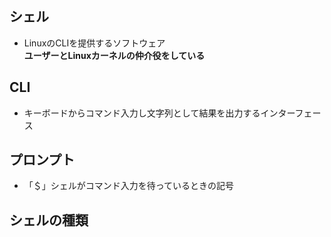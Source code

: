 ## シェル
- LinuxのCLIを提供するソフトウェア  
**ユーザーとLinuxカーネルの仲介役をしている**

## CLI
- キーボードからコマンド入力し文字列として結果を出力するインターフェース

## プロンプト
- 「＄」シェルがコマンド入力を待っているときの記号

## シェルの種類
